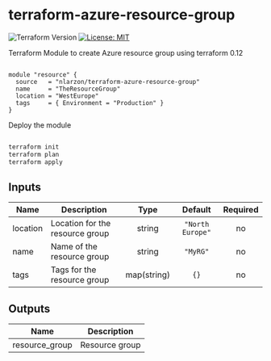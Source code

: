 # terraform-azure-resource-group

![Terraform Version](https://img.shields.io/badge/Terraform-0.12.6-green.svg)
[![License: MIT](https://img.shields.io/badge/License-MIT-green.svg)](https://opensource.org/licenses/MIT)

Terraform Module to create Azure resource group using terraform 0.12

```hcl

module "resource" {
  source   = "nlarzon/terraform-azure-resource-group"
  name     = "TheResourceGroup"
  location = "WestEurope"
  tags     = { Environment = "Production" }
}

```

Deploy the module
```bash

terraform init
terraform plan
terraform apply

```

<!-- BEGINNING OF PRE-COMMIT-TERRAFORM DOCS HOOK -->
## Inputs

| Name | Description | Type | Default | Required |
|------|-------------|:----:|:-----:|:-----:|
| location | Location for the resource group | string | `"North Europe"` | no |
| name | Name of the resource group | string | `"MyRG"` | no |
| tags | Tags for the resource group | map(string) | `{}` | no |

## Outputs

| Name | Description |
|------|-------------|
| resource\_group | Resource group |

<!-- END OF PRE-COMMIT-TERRAFORM DOCS HOOK -->
